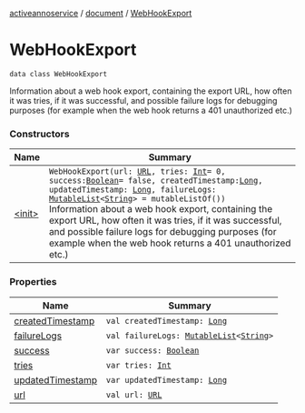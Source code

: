 [activeannoservice](../../index.md) / [document](../index.md) / [WebHookExport](./index.md)

# WebHookExport

`data class WebHookExport`

Information about a web hook export, containing the export URL, how often it was tries, if it was successful,
and possible failure logs for debugging purposes (for example when the web hook returns a 401 unauthorized etc.)

### Constructors

| Name | Summary |
|---|---|
| [&lt;init&gt;](-init-.md) | `WebHookExport(url: `[`URL`](https://docs.oracle.com/javase/6/docs/api/java/net/URL.html)`, tries: `[`Int`](https://kotlinlang.org/api/latest/jvm/stdlib/kotlin/-int/index.html)` = 0, success: `[`Boolean`](https://kotlinlang.org/api/latest/jvm/stdlib/kotlin/-boolean/index.html)` = false, createdTimestamp: `[`Long`](https://kotlinlang.org/api/latest/jvm/stdlib/kotlin/-long/index.html)`, updatedTimestamp: `[`Long`](https://kotlinlang.org/api/latest/jvm/stdlib/kotlin/-long/index.html)`, failureLogs: `[`MutableList`](https://kotlinlang.org/api/latest/jvm/stdlib/kotlin.collections/-mutable-list/index.html)`<`[`String`](https://kotlinlang.org/api/latest/jvm/stdlib/kotlin/-string/index.html)`> = mutableListOf())`<br>Information about a web hook export, containing the export URL, how often it was tries, if it was successful, and possible failure logs for debugging purposes (for example when the web hook returns a 401 unauthorized etc.) |

### Properties

| Name | Summary |
|---|---|
| [createdTimestamp](created-timestamp.md) | `val createdTimestamp: `[`Long`](https://kotlinlang.org/api/latest/jvm/stdlib/kotlin/-long/index.html) |
| [failureLogs](failure-logs.md) | `val failureLogs: `[`MutableList`](https://kotlinlang.org/api/latest/jvm/stdlib/kotlin.collections/-mutable-list/index.html)`<`[`String`](https://kotlinlang.org/api/latest/jvm/stdlib/kotlin/-string/index.html)`>` |
| [success](success.md) | `var success: `[`Boolean`](https://kotlinlang.org/api/latest/jvm/stdlib/kotlin/-boolean/index.html) |
| [tries](tries.md) | `var tries: `[`Int`](https://kotlinlang.org/api/latest/jvm/stdlib/kotlin/-int/index.html) |
| [updatedTimestamp](updated-timestamp.md) | `var updatedTimestamp: `[`Long`](https://kotlinlang.org/api/latest/jvm/stdlib/kotlin/-long/index.html) |
| [url](url.md) | `val url: `[`URL`](https://docs.oracle.com/javase/6/docs/api/java/net/URL.html) |
